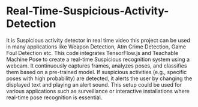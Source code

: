 # Real-Time-Suspicious-Activity-Detection
It is Suspicious activity detector in real time video this project can be used in many applications like Weapon Detection, Atm Crime Detection, Game Foul Detection etc.
This code integrates TensorFlow.js and Teachable Machine Pose to create a real-time Suspicious recognition system using a webcam. It continuously captures frames, analyzes poses, and classifies them based on a pre-trained model. If suspicious activities (e.g., specific poses with high probability) are detected, it alerts the user by changing the displayed text and playing an alert sound. This setup could be used for various applications such as surveillance or interactive installations where real-time pose recognition is essential.
